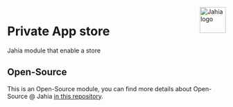 <a href="https://www.jahia.com/">
    <img src="https://www.jahia.com/modules/jahiacom-templates/images/jahia-3x.png" alt="Jahia logo" title="Jahia" align="right" height="60" />
</a>

Private App store
======================
Jahia module that enable a store

## Open-Source

This is an Open-Source module, you can find more details about Open-Source @ Jahia [in this repository](https://github.com/Jahia/open-source).
